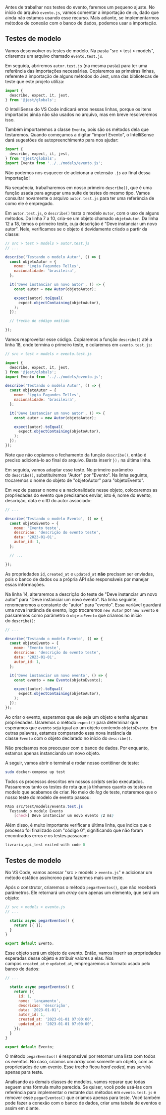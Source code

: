 Antes de trabalhar nos testes do evento, faremos um pequeno ajuste. No início do arquivo `evento.js`, vamos comentar a importação de `db`, dado que ainda não estamos usando esse recurso. Mais adiante, se implementarmos métodos de conexão com o banco de dados, podemos usar a importação.

## Testes de modelo

Vamos desenvolver os testes de modelo. Na pasta "src > test > models", criaremos um arquivo chamado `evento.test.js`.

Em seguida, abriremos `autor.test.js` (na mesma pasta) para ter uma referência das importações necessárias. Copiaremos as primeiras linhas, referente à importação de alguns métodos do Jest, uma das bibliotecas de teste que este projeto utiliza:

```js
import {
  describe, expect, it, jest,
} from '@jest/globals';
```

O IntelliSense do VS Code indicará erros nessas linhas, porque os itens importados ainda não são usados no arquivo, mas em breve resolveremos isso.

Também importaremos a classe `Evento`, pois são os métodos dela que testaremos. Quando começamos a digitar "import Evento", o IntelliSense dará sugestões de autopreenchimento para nos ajudar:

```js
import {
  describe, expect, it, jest,
} from '@jest/globals';
import Evento from '../../models/evento.js';
```

Não podemos nos esquecer de adicionar a extensão `.js` ao final dessa importação!

Na sequência, trabalharemos em nosso primeiro `describe()`, que é uma função usada para agrupar uma suíte de testes do mesmo tipo. Vamos consultar novamente o arquivo `autor.test.js` para ter uma referência de como ele é empregado.

Em `autor.test.js`, o `describe()` testa o modelo `Autor`, com o uso de alguns métodos. Da linha 7 a 10, cria-se um objeto chamado `objetoAutor`. Da linha 12 a 18, temos o primeiro teste, cuja descrição é "Deve instanciar um novo autor". Nele, verificamos se o objeto é devidamente criado a partir da classe:

```js
// src > test > models > autor.test.js
// ...

describe('Testando o modelo Autor', () => {
  const objetoAutor = {
    nome: 'Lygia Fagundes Telles',
    nacionalidade: 'brasileira',
  };

  it('Deve instanciar um novo autor', () => {
    const autor = new Autor(objetoAutor);

    expect(autor).toEqual(
      expect.objectContaining(objetoAutor),
    );
  });

  // trecho de código omitido

});
```

Vamos reaproveitar esse código. Copiaremos a função `describe()` até a linha 18, onde termina o primeiro teste, e colaremos em `evento.test.js`:

```js
// src > test > models > evento.test.js

import {
  describe, expect, it, jest,
} from '@jest/globals';
import Evento from '../../models/evento.js';

describe('Testando o modelo Autor', () => {
  const objetoAutor = {
    nome: 'Lygia Fagundes Telles',
    nacionalidade: 'brasileira',
  };

  it('Deve instanciar um novo autor', () => {
    const autor = new Autor(objetoAutor);

    expect(autor).toEqual(
      expect.objectContaining(objetoAutor),
    );
  });
});
```

Note que não copiamos o fechamento da função `describe()`, então é preciso adicioná-lo ao final do arquivo. Basta inserir `});` na última linha.

Em seguida, vamos adaptar esse teste. No primeiro parâmetro do `describe()`, substituiremos "Autor" por "Evento". Na linha seguinte, trocaremos o nome do objeto de "objetoAutor" para "objetoEvento".

Em vez de passar o nome e a nacionalidade nesse objeto, colocaremos as propriedades do evento que precisamos enviar, isto é, nome do evento, descrição, data e o ID do autor associado:

```js
// ...

describe('Testando o modelo Evento', () => {
  const objetoEvento = {
    nome: 'Evento teste',
    descricao: 'descrição do evento teste',
    data: '2023-01-01',
    autor_id: 1,
  };

  // ...

});
```

As propriedades `id`, `created_at` e `updated_at` **não** precisam ser enviadas, pois o banco de dados ou a própria API são responsáveis por manejar essas informações.

Na linha 14, alteraremos a descrição do teste de "Deve instanciar um novo autor" para "Deve instanciar um novo evento". Na linha seguinte, renomearemos a constante de "autor" para "evento". Essa variável guardará uma nova instância de evento, logo trocaremos `new Autor` por `new Evento` e passaremos como parâmetro o `objetoEvento` que criamos no início do `describe()`:

```js
// ...

describe('Testando o modelo Evento', () => {
  const objetoEvento = {
    nome: 'Evento teste',
    descricao: 'descrição do evento teste',
    data: '2023-01-01',
    autor_id: 1,
  };

  it('Deve instanciar um novo evento', () => {
    const evento = new Evento(objetoEvento);

    expect(autor).toEqual(
      expect.objectContaining(objetoAutor),
    );
  });
});
```

Ao criar o evento, esperamos que ele seja um objeto e tenha algumas propriedades. Usaremos o método `expect()` para determinar que esperamos que `evento` seja igual ao um objeto contendo `objetoEvento`. Em outras palavras, estamos comparando essa nova instância da classe `Evento` com o objeto declarado no início do `describe()`.

Não precisamos nos preocupar com o banco de dados. Por enquanto, estamos apenas instanciando um novo objeto.

A seguir, vamos abrir o terminal e rodar nosso contêiner de teste:

```bash
sudo docker-compose up test
```

Todos os processos descritos em nossos _scripts_ serão executados. Passaremos tanto os testes de rota que já tínhamos quanto os testes no modelo que acabamos de criar. No meio do _log_ de teste, notaremos que o nosso teste do modelo de evento passou:

```css
PASS src/test/models/evento.test.js 
  Testando o modelo Evento
    [check] Deve instanciar um novo evento (2 ms)
```

Além disso, é muito importante verificar a última linha, que indica que o processo foi finalizado com "código 0", significando que não foram encontrados erros e os testes passaram:

```csharp
livraria_api_test exited with code 0
```

## Testes de modelo

No VS Code, vamos acessar "src > models > `evento.js`" e adicionar um método estático assíncrono para fazermos mais um teste.

Após o construtor, criaremos o método `pegarEventos()`, que não receberá parâmetros. Ele retornará um _array_ com apenas um elemento, que será um objeto:

```js
// src > models > evento.js
// ...

  static async pegarEventos() {
    return [{ }];
  }
}

export default Evento;
```

Esse objeto será um objeto de evento. Então, vamos inserir as propriedades esperadas desse objeto e atribuir valores a elas. Nos campos `created_at` e `updated_at`, empregaremos o formato usado pelo banco de dados:

```js
// ...

  static async pegarEventos() {
    return [{
      id: 1,
      nome: 'lançamento',
      descricao: 'descrição',
      data: '2023-01-01',
      autor_id: 1,
      created_at: '2023-01-01 07:00:00',
      updated_at: '2023-01-01 07:00:00',
    }];
  }
}

export default Evento;
```

O método `pegarEventos()` é responsável por retornar uma lista com todos os eventos. No caso, criamos um _array_ com somente um objeto, com as propriedades de um evento. Esse trecho ficou _hard coded_, mas servirá apenas para teste.

Analisando as demais classes de modelos, vamos reparar que todas seguem uma fórmula muito parecida. Se quiser, você pode usá-las com referência para implementar o restante dos métodos em `evento.test.js` e remover esse `pegarEventos()` que criamos apenas para teste. Você também pode fazer a conexão com o banco de dados, criar uma tabela de eventos e assim em diante.